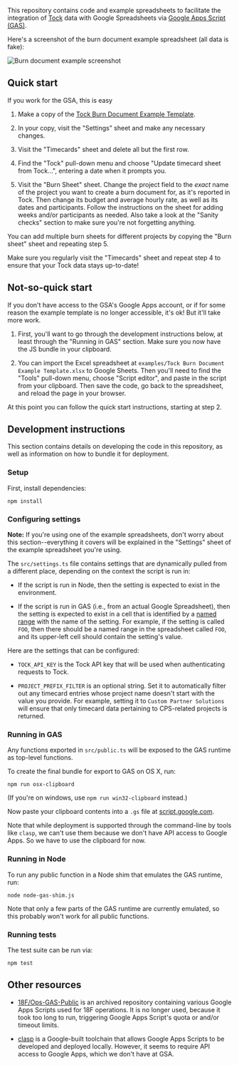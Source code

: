 This repository contains code and example spreadsheets
to facilitate the integration of [Tock][] data with
Google Spreadsheets via [Google Apps Script (GAS)][GAS].

Here's a screenshot of the burn document example
spreadsheet (all data is fake):

![Burn document example screenshot](https://user-images.githubusercontent.com/124687/37600915-0dc46950-2b5f-11e8-9b46-428d6298b013.png)

## Quick start

If you work for the GSA, this is easy

1. Make a copy of the
   [Tock Burn Document Example Template][example].

2. In your copy, visit the "Settings" sheet and make
   any necessary changes.

3. Visit the "Timecards" sheet and delete all but the
   first row.

4. Find the "Tock" pull-down menu and choose
   "Update timecard sheet from Tock...", entering a
   date when it prompts you.

5. Visit the "Burn Sheet" sheet. Change the
   project field to the *exact* name of the project
   you want to create a burn document for, as it's
   reported in Tock. Then change its budget and
   average hourly rate, as well as its dates
   and participants. Follow the instructions
   on the sheet for adding weeks and/or participants
   as needed. Also take a look at the "Sanity checks"
   section to make sure you're not forgetting anything.

You can add multiple burn sheets for different projects
by copying the "Burn sheet" sheet and repeating step 5.

Make sure you regularly visit the "Timecards" sheet and
repeat step 4 to ensure that your Tock data stays
up-to-date!

[example]: https://docs.google.com/spreadsheets/d/14GnoVKA0O7tiOsfLp_v3UJDj6fuRfxWrx2zfku4ewwI/edit?usp=sharing

## Not-so-quick start

If you don't have access to the GSA's Google Apps
account, or if for some reason the example template
is no longer accessible, it's ok!  But it'll take more
work.

1. First, you'll want to go through the
   development instructions below, at least through the
   "Running in GAS" section. Make sure you now have the JS
   bundle in your clipboard.

2. You can import the Excel spreadsheet at
   `examples/Tock Burn Document Example Template.xlsx`
   to Google Sheets. Then you'll need to find the
   "Tools" pull-down menu, choose "Script editor",
   and paste in the script from your clipboard.
   Then save the code, go back to the
   spreadsheet, and reload the page in your browser.

At this point you can follow the quick start instructions,
starting at step 2.

## Development instructions

This section contains details on developing the
code in this repository, as well as information on
how to bundle it for deployment.

### Setup

First, install dependencies:

```
npm install
```

### Configuring settings

**Note:** If you're using one of the example spreadsheets, don't
worry about this section--everything it covers will
be explained in the "Settings" sheet of the example
spreadsheet you're using.

The `src/settings.ts` file contains settings that are
dynamically pulled from a different place, depending on the
context the script is run in:

* If the script is run in Node, then the setting is
  expected to exist in the environment.

* If the script is run in GAS (i.e., from an actual
  Google Spreadsheet), then the setting is expected to
  exist in a cell that is identified by a [named range][]
  with the name of the setting. For example, if the setting
  is called `FOO`, then there should be a
  named range in the spreadsheet called `FOO`, and
  its upper-left cell should contain the setting's value.

Here are the settings that can be configured:

* `TOCK_API_KEY` is the Tock API key that will be used when
  authenticating requests to Tock.

* `PROJECT_PREFIX_FILTER` is an optional string. Set it to
  automatically filter out any timecard entries whose project
  name doesn't start with the value you provide. For
  example, setting it to `Custom Partner Solutions` will
  ensure that only timecard data pertaining to CPS-related
  projects is returned.

[named range]: https://support.google.com/docs/answer/63175

### Running in GAS

Any functions exported in `src/public.ts` will be exposed to the
GAS runtime as top-level functions.

To create the final bundle for export to GAS on OS X, run:

```
npm run osx-clipboard
```

(If you're on windows, use `npm run win32-clipboard` instead.)

Now paste your clipboard contents into a `.gs` file at
[script.google.com][].

Note that while deployment is supported through the command-line
by tools like `clasp`, we can't use them because we don't have
API access to Google Apps. So we have to use the clipboard
for now.

### Running in Node

To run any public function in a Node shim that emulates the GAS
runtime, run:

```
node node-gas-shim.js
```

Note that only a few parts of the GAS runtime are currently
emulated, so this probably won't work for all public functions.

### Running tests

The test suite can be run via:

```
npm test
```

## Other resources

* [18F/Ops-GAS-Public](https://github.com/18F/Ops-GAS-Public) is an
  archived repository containing various Google Apps Scripts used
  for 18F operations. It is no longer used, because it took too
  long to run, triggering Google Apps Script's quota or and/or
  timeout limits.

* [clasp](https://github.com/google/clasp) is a Google-built
  toolchain that allows Google Apps Scripts to be developed and
  deployed locally. However, it seems to require API access to
  Google Apps, which we don't have at GSA.

[Tock]: https://github.com/18F/tock
[GAS]: https://developers.google.com/apps-script/
[script.google.com]: https://script.google.com/
